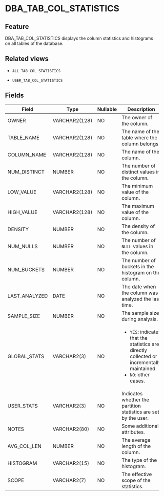 DBA_TAB_COL_STATISTICS
===========================================

Feature
--------------------

DBA_TAB_COL_STATISTICS displays the column statistics and histograms on all tables of the database.

Related views
----------------------

* `ALL_TAB_COL_STATISTICS`

* `USER_TAB_COL_STATISTICS`

Fields
----------------------

| Field         | Type          | **Nullable** | Description                                                                                                                                  |
|---------------|---------------|--------------|----------------------------------------------------------------------------------------------------------------------------------------------|
| OWNER         | VARCHAR2(128) | NO           | The owner of the column.                                                                                                                     |
| TABLE_NAME    | VARCHAR2(128) | NO           | The name of the table where the column belongs.                                                                                              |
| COLUMN_NAME   | VARCHAR2(128) | NO           | The name of the column.                                                                                                                      |
| NUM_DISTINCT  | NUMBER        | NO           | The number of distinct values in the column.                                                                                                 |
| LOW_VALUE     | VARCHAR2(128) | NO           | The minimum value of the column.                                                                                                             |
| HIGH_VALUE    | VARCHAR2(128) | NO           | The maximum value of the column.                                                                                                             |
| DENSITY       | NUMBER        | NO           | The density of the column.                                                                                                                   |
| NUM_NULLS     | NUMBER        | NO           | The number of `NULL` values in the column.                                                                                                   |
| NUM_BUCKETS   | NUMBER        | NO           | The number of buckets in the histogram on the column.                                                                                        |
| LAST_ANALYZED | DATE          | NO           | The date when the column was analyzed the last time.                                                                                         |
| SAMPLE_SIZE   | NUMBER        | NO           | The sample size during analysis.                                                                                                             |
| GLOBAL_STATS  | VARCHAR2(3)   | NO           | <ul><li> `YES`: indicates that the statistics are directly collected or incrementally maintained.  </li> <li> `NO`: other cases.  </li></ul> |
| USER_STATS    | VARCHAR2(3)   | NO           | Indicates whether the partition statistics are set by the user.                                                                              |
| NOTES         | VARCHAR2(80)  | NO           | Some additional attributes.                                                                                                                  |
| AVG_COL_LEN   | NUMBER        | NO           | The average length of the column.                                                                                                            |
| HISTOGRAM     | VARCHAR2(15)  | NO           | The type of the histogram.                                                                                                                   |
| SCOPE         | VARCHAR2(7)   | NO           | The effective scope of the statistics.                                                                                                       |
